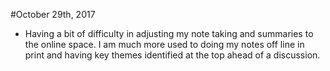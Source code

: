 #October 29th, 2017
- Having a bit of difficulty in adjusting my note taking and summaries to the online space. I am much more used to doing my notes off line in print and having key themes identified at the top ahead of a discussion.
